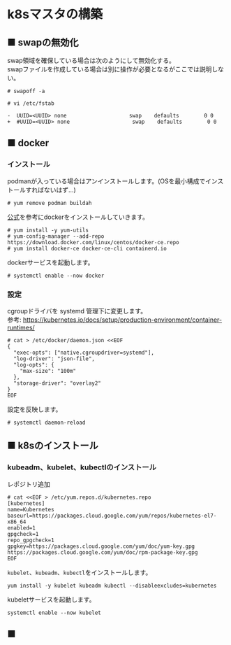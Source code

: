 # k8sマスタの構築
## ■ swapの無効化
swap領域を確保している場合は次のようにして無効化する。  
swapファイルを作成している場合は別に操作が必要となるがここでは説明しない。
```
# swapoff -a
```
```
# vi /etc/fstab
```
```
-  UUID=<UUID> none                    swap    defaults        0 0
+  #UUID=<UUID> none                    swap    defaults        0 0
```
## ■ docker
### インストール
podmanが入っている場合はアンインストールします。(OSを最小構成でインストールすればないはず...)
```
# yum remove podman buildah
```
[公式](https://docs.docker.com/engine/install/centos/)を参考にdockerをインストールしていきます。
```
# yum install -y yum-utils
# yum-config-manager --add-repo https://download.docker.com/linux/centos/docker-ce.repo
# yum install docker-ce docker-ce-cli containerd.io
```
dockerサービスを起動します。
```
# systemctl enable --now docker
```
### 設定
cgroupドライバを systemd 管理下に変更します。  
参考: https://kubernetes.io/docs/setup/production-environment/container-runtimes/
```
# cat > /etc/docker/daemon.json <<EOF
{
  "exec-opts": ["native.cgroupdriver=systemd"],
  "log-driver": "json-file",
  "log-opts": {
    "max-size": "100m"
  },
  "storage-driver": "overlay2"
}
EOF
```
設定を反映します。
```
# systemctl daemon-reload
```
## ■ k8sのインストール
### kubeadm、kubelet、kubectlのインストール 
レポジトリ追加
```
# cat <<EOF > /etc/yum.repos.d/kubernetes.repo
[kubernetes]
name=Kubernetes
baseurl=https://packages.cloud.google.com/yum/repos/kubernetes-el7-x86_64
enabled=1
gpgcheck=1
repo_gpgcheck=1
gpgkey=https://packages.cloud.google.com/yum/doc/yum-key.gpg https://packages.cloud.google.com/yum/doc/rpm-package-key.gpg
EOF
```
`kubelet`、`kubeadm`、`kubectl`をインストールします。
```
yum install -y kubelet kubeadm kubectl --disableexcludes=kubernetes
```
kubeletサービスを起動します。
```
systemctl enable --now kubelet
```
## ■ 
